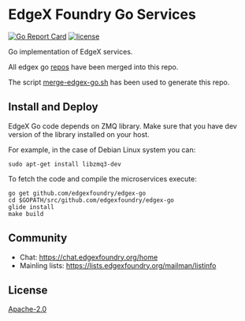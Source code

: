 # EdgeX Foundry Go Services
[![Go Report Card](https://goreportcard.com/badge/github.com/edgexfoundry/edgex-go)](https://goreportcard.com/report/github.com/edgexfoundry/edgex-go) [![license](https://img.shields.io/badge/license-Apache%20v2.0-blue.svg)](LICENSE)

Go implementation of EdgeX services.

All edgex go [repos](https://github.com/edgexfoundry/) have been merged into this repo.

The script [merge-edgex-go.sh](https://gist.github.com/feclare/8dba191e8cf77864fe5eed38b380f13a) has been used to generate this repo.

## Install and Deploy

EdgeX Go code depends on ZMQ library. Make sure that you have dev version of the library
installed on your host.

For example, in the case of Debian Linux system you can:
```
sudo apt-get install libzmq3-dev
```

To fetch the code and compile the microservices execute:

```
go get github.com/edgexfoundry/edgex-go
cd $GOPATH/src/github.com/edgexfoundry/edgex-go
glide install
make build
```

## Community
- Chat: https://chat.edgexfoundry.org/home
- Mainling lists: https://lists.edgexfoundry.org/mailman/listinfo

## License
[Apache-2.0](LICENSE)
